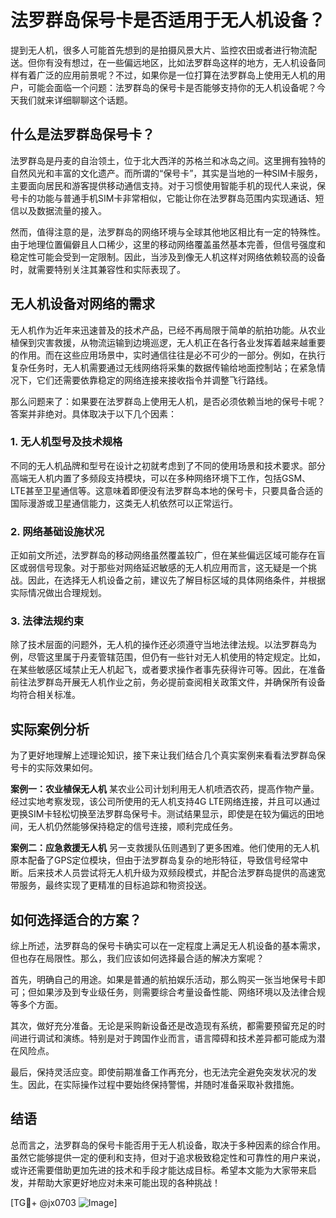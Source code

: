 # 法罗群岛保号卡是否适用于无人机设备？

提到无人机，很多人可能首先想到的是拍摄风景大片、监控农田或者进行物流配送。但你有没有想过，在一些偏远地区，比如法罗群岛这样的地方，无人机设备同样有着广泛的应用前景呢？不过，如果你是一位打算在法罗群岛上使用无人机的用户，可能会面临一个问题：法罗群岛的保号卡是否能够支持你的无人机设备呢？今天我们就来详细聊聊这个话题。

## 什么是法罗群岛保号卡？

法罗群岛是丹麦的自治领土，位于北大西洋的苏格兰和冰岛之间。这里拥有独特的自然风光和丰富的文化遗产。而所谓的“保号卡”，其实是当地的一种SIM卡服务，主要面向居民和游客提供移动通信支持。对于习惯使用智能手机的现代人来说，保号卡的功能与普通手机SIM卡非常相似，它能让你在法罗群岛范围内实现通话、短信以及数据流量的接入。

然而，值得注意的是，法罗群岛的网络环境与全球其他地区相比有一定的特殊性。由于地理位置偏僻且人口稀少，这里的移动网络覆盖虽然基本完善，但信号强度和稳定性可能会受到一定限制。因此，当涉及到像无人机这样对网络依赖较高的设备时，就需要特别关注其兼容性和实际表现了。

## 无人机设备对网络的需求

无人机作为近年来迅速普及的技术产品，已经不再局限于简单的航拍功能。从农业植保到灾害救援，从物流运输到边境巡逻，无人机正在各行各业发挥着越来越重要的作用。而在这些应用场景中，实时通信往往是必不可少的一部分。例如，在执行复杂任务时，无人机需要通过无线网络将采集的数据传输给地面控制站；在紧急情况下，它们还需要依靠稳定的网络连接来接收指令并调整飞行路线。

那么问题来了：如果要在法罗群岛上使用无人机，是否必须依赖当地的保号卡呢？答案并非绝对。具体取决于以下几个因素：

### 1. 无人机型号及技术规格
不同的无人机品牌和型号在设计之初就考虑到了不同的使用场景和技术要求。部分高端无人机内置了多频段支持模块，可以在多种网络环境下工作，包括GSM、LTE甚至卫星通信等。这意味着即便没有法罗群岛本地的保号卡，只要具备合适的国际漫游或卫星通信能力，这类无人机依然可以正常运行。

### 2. 网络基础设施状况
正如前文所述，法罗群岛的移动网络虽然覆盖较广，但在某些偏远区域可能存在盲区或弱信号现象。对于那些对网络延迟敏感的无人机应用而言，这无疑是一个挑战。因此，在选择无人机设备之前，建议先了解目标区域的具体网络条件，并根据实际情况做出合理规划。

### 3. 法律法规约束
除了技术层面的问题外，无人机的操作还必须遵守当地法律法规。以法罗群岛为例，尽管这里属于丹麦管辖范围，但仍有一些针对无人机使用的特定规定。比如，在某些敏感区域禁止无人机起飞，或者要求操作者事先获得许可等。因此，在准备前往法罗群岛开展无人机作业之前，务必提前查阅相关政策文件，并确保所有设备均符合相关标准。

## 实际案例分析

为了更好地理解上述理论知识，接下来让我们结合几个真实案例来看看法罗群岛保号卡的实际效果如何。

**案例一：农业植保无人机**
某农业公司计划利用无人机喷洒农药，提高作物产量。经过实地考察发现，该公司所使用的无人机支持4G LTE网络连接，并且可以通过更换SIM卡轻松切换至法罗群岛保号卡。测试结果显示，即使是在较为偏远的田地间，无人机仍然能够保持稳定的信号连接，顺利完成任务。

**案例二：应急救援无人机**
另一支救援队伍则遇到了更多困难。他们使用的无人机原本配备了GPS定位模块，但由于法罗群岛复杂的地形特征，导致信号经常中断。后来技术人员尝试将无人机升级为双频段模式，并配合法罗群岛提供的高速宽带服务，最终实现了更精准的目标追踪和物资投送。

## 如何选择适合的方案？

综上所述，法罗群岛的保号卡确实可以在一定程度上满足无人机设备的基本需求，但也存在局限性。那么，我们应该如何选择最合适的解决方案呢？

首先，明确自己的用途。如果是普通的航拍娱乐活动，那么购买一张当地保号卡即可；但如果涉及到专业级任务，则需要综合考量设备性能、网络环境以及法律合规等多个方面。

其次，做好充分准备。无论是采购新设备还是改造现有系统，都需要预留充足的时间进行调试和演练。特别是对于跨国作业而言，语言障碍和技术差异都可能成为潜在风险点。

最后，保持灵活应变。即使前期准备工作再充分，也无法完全避免突发状况的发生。因此，在实际操作过程中要始终保持警惕，并随时准备采取补救措施。

## 结语

总而言之，法罗群岛的保号卡能否用于无人机设备，取决于多种因素的综合作用。虽然它能够提供一定的便利和支持，但对于追求极致稳定性和可靠性的用户来说，或许还需要借助更加先进的技术和手段才能达成目标。希望本文能为大家带来启发，并帮助大家更好地应对未来可能出现的各种挑战！

[TG💪+ @jx0703 ![Image](https://github.com/user-attachments/assets/dbca1d08-cadb-493c-b0ec-ad6f7a83f270)]